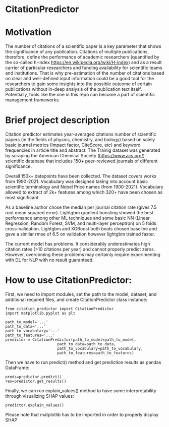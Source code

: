 # CitationPredictor

# Motivation

The number of citations of a scientific paper is a key parameter that shows the significance of any publication. Citations of multiple publications, therefore, define the performance of academic researchers (quantified by the so-called h-index https://en.wikipedia.org/wiki/H-index) and as a result carrier of particular researchers and funding availability for scientific teams and institutions. That is why pre-estimation of the number of citations based on clear and well-defined input information could be a good tool for the researchers to gain some insights into the possible outcome of certain publications without in-deep analysis of the publication text itself. Potentially, tools like the one in this repo can become a part of scientific management frameworks.

# Brief project description

Citation predictor estimates year-averaged citations number of scientific papers (in the fields of physics, chemistry, and biology) based on solely basic journal metrics (Impact factor, CiteScore, etc) and keyword frequencies in article title and abstract. The Trainig dataset was generated by scraping the American Chemical Society (https://www.acs.org/) scientific database that includes 150+ peer-reviewed journals of different significance. 

Overall 150k+ datapoints have been collected. The dataset covers works from 1990-2021. Vocabulary was designed taking into account basic scientific terminology and Nobel Price names (from 1900-2021). Vocabulary allowed to extract of 2k+ features among which 320+ have been chosen as most significant.

As a baseline author chose the median per journal citation rate (gives 7.5 root mean squared error). Lightgbm gradient boosting showed the best performance among other ML techniques and some basic NN (Linear Regression, Random Forest, SVM, and multi-layer perceptron) on 5 folds cross-validation. Lightgbm and XGBoost both beats chosen baseline and gave a similar rmse of 6.5 on validation however lightgbm trained faster. 

The current model has problems. It considerably underestimates high citation rates (>10 citations per year) and cannot properly predict zeros. However, overcoming these problems may certainly require experimenting with DL for NLP with no result guaranteed. 

# How to use CitationPredictor:

First, we need to import modules, set the path to the model, dataset, and additional required files, and create CitationPredictor class instance:

```
from citation_predictor import CitationPredictor
import matplotlib.pyplot as plt

path_to_model='...'
path_to_data='...'
path_to_vocabulary='...'
path_to_features='...'
predictor = CitationPredictor(path_to_model=path_to_model, 
                       path_to_data=path_to_data,
                       path_to_vocabulary=path_to_vocabulary,
                       path_to_features=path_to_features)
```
Then we have to run predict() method and get prediction results as pandas DataFrame:

```
preds=predictor.predict()
res=predictor.get_results()
```

Finally, we can run explain_values() method to have some interpretability through visualizing SHAP values:

```
predictor.explain_values()
```
Please note that matplotlib has to be imported in order to properly display SHAP
